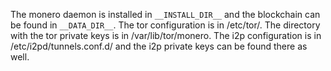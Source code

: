 The monero daemon is installed in `__INSTALL_DIR__` and the blockchain can be found in `__DATA_DIR__`. The tor configuration is in /etc/tor/. The directory with the tor private keys is in /var/lib/tor/monero. The i2p configuration is in /etc/i2pd/tunnels.conf.d/ and the i2p private keys can be found there as well.